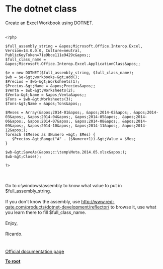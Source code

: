 # The dotnet class



Create an Excel Workbook using DOTNET.<br><br>

```
<?php

$full_assembly_string = &apos;Microsoft.Office.Interop.Excel, Version=14.0.0.0, Culture=neutral, PublicKeyToken=71e9bce111e9429c&apos;;
$full_class_name = &apos;Microsoft.Office.Interop.Excel.ApplicationClass&apos;;

$e = new DOTNET($full_assembly_string, $full_class_name);
$wb = $e-&gt;workbooks-&gt;add();
$Precios = $wb-&gt;Worksheets(1);
$Precios-&gt;Name = &apos;Precios&apos;;
$Venta = $wb-&gt;Worksheets(2);
$Venta-&gt;Name = &apos;Venta&apos;;
$Tons = $wb-&gt;Worksheets(3);
$Tons-&gt;Name = &apos;Tons&apos;;

$Meses = Array(&apos;2014-01&apos;, &apos;2014-02&apos;, &apos;2014-03&apos;, &apos;2014-04&apos;, &apos;2014-05&apos;, &apos;2014-06&apos;, &apos;2014-07&apos;, &apos;2014-08&apos;, &apos;2014-09&apos;, &apos;2014-10&apos;, &apos;2014-11&apos;, &apos;2014-12&apos;);
foreach ($Meses as $Numero =&gt; $Mes) {
   $Precios-&gt;Range("A" . ($Numero+1))-&gt;Value = $Mes;
}

$wb-&gt;SaveAs(&apos;c:\temp\Meta.2014.05.xlsx&apos;);
$wb-&gt;Close();

?>
```
<br><br>Go to c:\windows\assembly to know what value to put in $full_assembly_string.<br><br>If you don&apos;t know the assembly, use http://www.red-gate.com/products/dotnet-development/reflector/ to browse it, use what you learn there to fill $full_class_name.<br><br>Enjoy,<br><br>Ricardo.  

#

[Official documentation page](https://www.php.net/manual/en/class.dotnet.php)

**[To root](/README.md)**